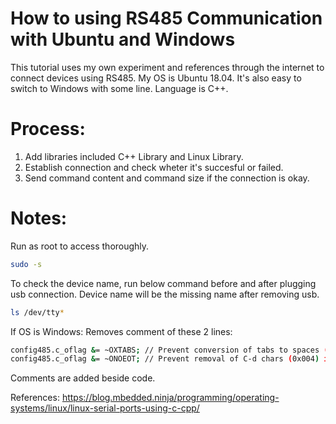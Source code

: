 # How to using RS485 Communication with Ubuntu and Windows
This tutorial uses my own experiment and references through the internet to connect devices using RS485. My OS is Ubuntu 18.04. It's also easy to switch to Windows with some line. Language is C++.
# Process:
1. Add libraries included C++ Library and Linux Library.
2. Establish connection and check wheter it's succesful or failed.
3. Send command content and command size if the connection is okay.
# Notes:
Run as root to access thoroughly.
```bash
sudo -s
```
To check the device name, run below command before and after plugging usb connection. Device name will be the missing name after removing usb.
```bash
ls /dev/tty*
```
If OS is Windows: Removes comment of these 2 lines:
```bash
config485.c_oflag &= ~OXTABS; // Prevent conversion of tabs to spaces (NOT PRESENT ON LINUX)
config485.c_oflag &= ~ONOEOT; // Prevent removal of C-d chars (0x004) in output (NOT PRESENT ON LINUX)
```
Comments are added beside code.

References: https://blog.mbedded.ninja/programming/operating-systems/linux/linux-serial-ports-using-c-cpp/
